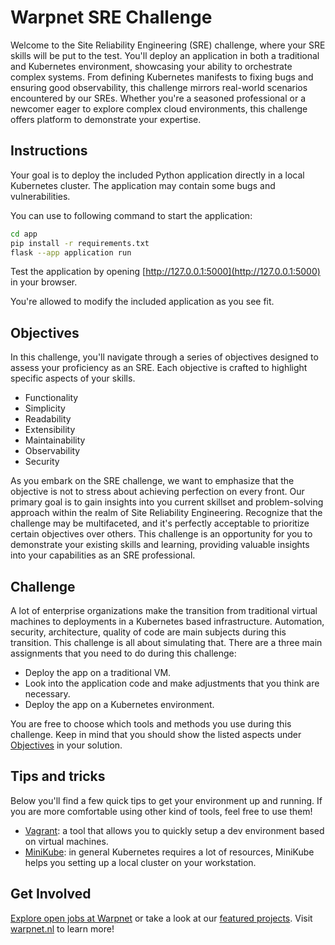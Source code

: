 # Warpnet SRE Challenge

Welcome to the Site Reliability Engineering (SRE) challenge, where your SRE skills will be put to the test. You'll
deploy an application in both a traditional and Kubernetes environment, showcasing your ability to orchestrate complex
systems. From defining Kubernetes manifests to fixing bugs and ensuring good observability, this challenge mirrors
real-world scenarios encountered by our SREs. Whether you're a seasoned professional or a newcomer eager to explore
complex cloud environments, this challenge offers platform to demonstrate your expertise.

## Instructions

Your goal is to deploy the included Python application directly in a local Kubernetes cluster. The application may
contain some bugs and vulnerabilities.

You can use to following command to start the application:

```bash
cd app
pip install -r requirements.txt
flask --app application run
```

Test the application by opening [http://127.0.0.1:5000](http://127.0.0.1:5000) in your browser.

You're allowed to modify the included application as you see fit.

## Objectives

In this challenge, you'll navigate through a series of objectives designed to assess your proficiency as an SRE. Each
objective is crafted to highlight specific aspects of your skills.

- Functionality
- Simplicity
- Readability
- Extensibility
- Maintainability
- Observability
- Security

As you embark on the SRE challenge, we want to emphasize that the objective is not to stress about achieving perfection
on every front. Our primary goal is to gain insights into you current skillset and problem-solving approach within the
realm of Site Reliability Engineering. Recognize that the challenge may be multifaceted, and it's perfectly acceptable
to prioritize certain objectives over others. This challenge is an opportunity for you to demonstrate your existing
skills and learning, providing valuable insights into your capabilities as an SRE professional.

## Challenge

A lot of enterprise organizations make the transition from traditional virtual machines to deployments in a Kubernetes
based infrastructure.
Automation, security, architecture, quality of code are main subjects during this transition. This challenge is all
about simulating that. There are a three main assignments that you need to do during this challenge:

- Deploy the app on a traditional VM.
- Look into the application code and make adjustments that you think are necessary.
- Deploy the app on a Kubernetes environment.

You are free to choose which tools and methods you use during this challenge. Keep in mind that you should show the
listed aspects under [Objectives](#objectives) in your solution.

## Tips and tricks

Below you'll find a few quick tips to get your environment up and running. If you are more comfortable using other kind
of tools, feel free to use them!

- [Vagrant](https://www.vagrantup.com/): a tool that allows you to quickly setup a dev environment based on virtual
  machines.
- [MiniKube](https://minikube.sigs.k8s.io/docs/): in general Kubernetes requires a lot of resources, MiniKube helps you
  setting up a local cluster on your workstation.

## Get Involved

[Explore open jobs at Warpnet](https://warpnet.nl/jobs/) or take a look at
our [featured projects](https://github.com/warpnet). Visit [warpnet.nl](https://warpnet.nl/) to learn more!
